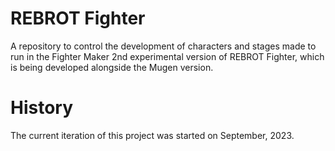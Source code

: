 # REBROT Fighter
A repository to control the development of characters and stages made to run in the Fighter Maker 2nd experimental version of REBROT Fighter, which is being developed alongside the Mugen version.

# History
The current iteration of this project was started on September, 2023.
